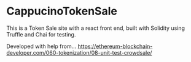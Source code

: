 # CappucinoTokenSale

This is a Token Sale site with a react front end, built with Solidity using Truffle and Chai for testing. 

Developed with help from... https://ethereum-blockchain-developer.com/060-tokenization/08-unit-test-crowdsale/

